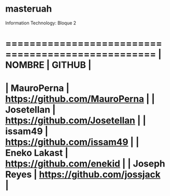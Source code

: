# masteruah
Information Technology: Bloque 2

===================================================
|  NOMBRE        |         GITHUB                 |
===================================================
| MauroPerna     | https://github.com/MauroPerna  |
| Josetellan     | https://github.com/Josetellan  |
| issam49        | https://github.com/issam49     |
| Eneko Lakast   | https://github.com/enekid      |
| Joseph Reyes   | https://github.com/jossjack    |
===================================================
